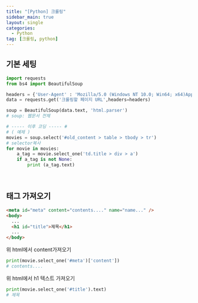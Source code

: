 ```yaml
---
title: "[Python] 크롤링"
sidebar_main: true
layout: single
categories: 
  - Python
tag: [크롤링, python]
---
```


## 기본 세팅
```python
import requests
from bs4 import BeautifulSoup

headers = {'User-Agent' : 'Mozilla/5.0 (Windows NT 10.0; Win64; x64)AppleWebKit/537.36 (KHTML, like Gecko) Chrome/73.0.3683.86 Safari/537.36'}
data = requests.get('크롤링할 페이지 URL',headers=headers)

soup = BeautifulSoup(data.text, 'html.parser') 
# soup: 웹문서 전체

# ----- 이후 코딩 ----- #
# ( 예제 )
movies = soup.select('#old_content > table > tbody > tr')
# selector복사
for movie in movies:
    a_tag = movie.select_one('td.title > div > a')
    if a_tag is not None:
        print (a_tag.text)
```
<br />

## 태그 가져오기
```html
<meta id="meta" content="contents...." name="name..." />
<body>
  ...
  <h1 id="title">제목</h1>
  ...
</body>
```
위 html에서 content가져오기
```python
print(movie.select_one('#meta')['content'])
# contents....
```
위 html에서 h1 텍스트 가져오기
```python
print(movie.select_one('#title').text)
# 제목
```

<br />
<br />
<br />
<br />
